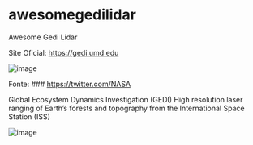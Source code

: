 # awesomegedilidar
Awesome Gedi Lidar


Site Oficial: https://gedi.umd.edu

![image](https://user-images.githubusercontent.com/36390710/179752668-fcb95857-77e9-40e0-9acf-c44e119417a6.png)

Fonte: ### https://twitter.com/NASA

Global Ecosystem Dynamics Investigation (GEDI)
High resolution laser ranging of Earth’s forests and topography from the International Space Station (ISS)

![image](https://user-images.githubusercontent.com/36390710/181278559-c201a3cc-f44e-432e-912b-54574c5f3742.png)

